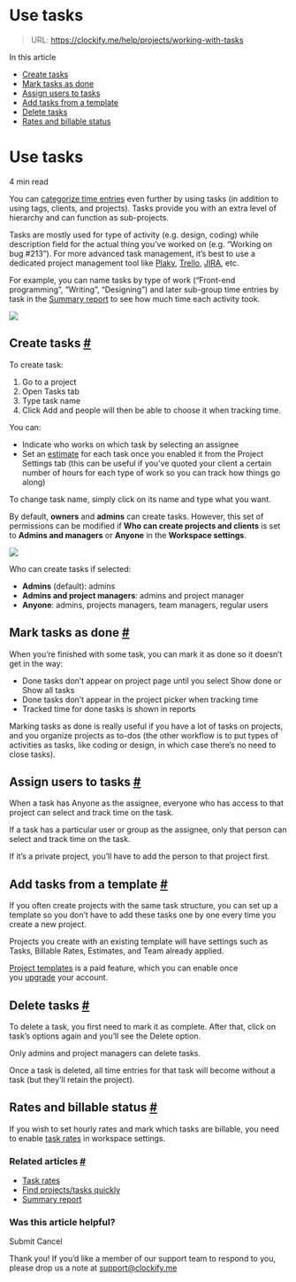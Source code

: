 # Use tasks

> URL: https://clockify.me/help/projects/working-with-tasks

In this article

* [Create tasks](#create-tasks)
* [Mark tasks as done](#mark-tasks-as-done)
* [Assign users to tasks](#assign-users-to-tasks)
* [Add tasks from a template](#add-tasks-from-a-template)
* [Delete tasks](#delete-tasks)
* [Rates and billable status](#rates-and-billable-status)

# Use tasks

4 min read

You can [categorize time entries](https://clockify.me/help/track-time-and-expenses/categorizing-time-entries) even further by using tasks (in addition to using tags, clients, and projects). Tasks provide you with an extra level of hierarchy and can function as sub-projects.

Tasks are mostly used for type of activity (e.g. design, coding) while description field for the actual thing you’ve worked on (e.g. “Working on bug #213”). For more advanced task management, it’s best to use a dedicated project management tool like [Plaky](https://clockify.me/plaky-time-tracking), [Tr](https://clockify.me/trello-time-tracking)[ello](https://clockify.me/trello-time-tracking), [JIRA](https://clockify.me/jira-time-tracking), etc.

For example, you can name tasks by type of work (“Front-end programming”, “Writing”, “Designing”) and later sub-group time entries by task in the [Summary report](https://clockify.me/help/reports/summary-report) to see how much time each activity took.

![](https://clockify.me/help/wp-content/uploads/2024/03/Screenshot-2024-03-20-at-16.07.21-1024x538.png)

## Create tasks [#](#create-tasks)

To create task:

1. Go to a project
2. Open Tasks tab
3. Type task name
4. Click Add and people will then be able to choose it when tracking time.

You can:

* Indicate who works on which task by selecting an assignee
* Set an [estimate](https://clockify.me/help/projects/tracking-project-progress) for each task once you enabled it from the Project Settings tab (this can be useful if you’ve quoted your client a certain number of hours for each type of work so you can track how things go along)

To change task name, simply click on its name and type what you want.

By default, **owners** and **admins** can create tasks. However, this set of permissions can be modified if **Who can create projects and clients** is set to **Admins and managers** or **Anyone** in the **Workspace settings**.

![](https://clockify.me/help/wp-content/uploads/2022/05/image_0-9.png)

Who can create tasks if selected:

* **Admins** (default): admins
* **Admins and project managers**: admins and project manager
* **Anyone**: admins, projects managers, team managers, regular users

## Mark tasks as done [#](#mark-tasks-as-done)

When you’re finished with some task, you can mark it as done so it doesn’t get in the way:

* Done tasks don’t appear on project page until you select Show done or Show all tasks
* Done tasks don’t appear in the project picker when tracking time
* Tracked time for done tasks is shown in reports

Marking tasks as done is really useful if you have a lot of tasks on projects, and you organize projects as to-dos (the other workflow is to put types of activities as tasks, like coding or design, in which case there’s no need to close tasks).

## Assign users to tasks [#](#assign-users-to-tasks)

When a task has Anyone as the assignee, everyone who has access to that project can select and track time on the task.

If a task has a particular user or group as the assignee, only that person can select and track time on the task.

If it’s a private project, you’ll have to add the person to that project first.

## Add tasks from a template [#](#add-tasks-from-a-template)

If you often create projects with the same task structure, you can set up a template so you don’t have to add these tasks one by one every time you create a new project.

Projects you create with an existing template will have settings such as Tasks, Billable Rates, Estimates, and Team already applied.

[Project templates](https://clockify.me/help/projects/project-templates) is a paid feature, which you can enable once you [upgrade](https://clockify.me/pricing) your account.

## Delete tasks [#](#delete-tasks)

To delete a task, you first need to mark it as complete. After that, click on task’s options again and you’ll see the Delete option.

Only admins and project managers can delete tasks.

Once a task is deleted, all time entries for that task will become without a task (but they’ll retain the project).

## Rates and billable status [#](#rates-and-billable-status)

If you wish to set hourly rates and mark which tasks are billable, you need to enable [task rates](https://clockify.me/help/reports/task-rates) in workspace settings.

### Related articles [#](#related-articles)

* [Task rates](https://clockify.me/help/reports/task-rates)
* [Find projects/tasks quickly](https://clockify.me/help/projects/project-filter)
* [Summary report](https://clockify.me/help/reports/summary-report)

### Was this article helpful?

Submit
Cancel

Thank you! If you’d like a member of our support team to respond to you, please drop us a note at support@clockify.me